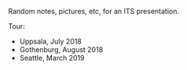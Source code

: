 Random notes, pictures, etc, for an ITS presentation.

Tour:

- Uppsala, July 2018
- Gothenburg, August 2018
- Seattle, March 2019
